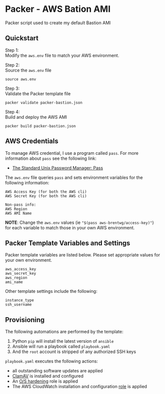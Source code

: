 # Packer - AWS Bation AMI
Packer script used to create my default Bastion AMI

## Quickstart
Step 1:  
Modify the `aws.env` file to match your AWS environment.  

Step 2:  
Source the `aws.env` file
```
source aws.env
```  
Step 3:  
Validate the Packer template file  
```
packer validate packer-bastion.json
```  
Step 4:  
Build and deploy the AWS AMI  
```
packer build packer-bastion.json
```  

## AWS Credentials
To manage AWS credential, I use a program called `pass`. For more information about `pass` see the following link:  
- [The Standard Unix Password Manager: Pass](https://www.passwordstore.org/)  

The `aws.env` file queries `pass` and sets environment variables for the following information:  
```
AWS Access Key (for both the AWS cli)
AWS Secret Key (for both the AWS cli)

Non-pass info:
AWS Region
AWS AMI Name
```

**NOTE**: Change the `aws.env` values (ie `"$(pass aws-brentwg/access-key)"`) for each variable to match those in your own AWS environment.


## Packer Template Variables and Settings
Packer template variables are listed below. Please set appropriate values for your own environment.  

```
aws_access_key
aws_secret_key
aws_region
ami_name
```  
Other template settings include the following:  
```
instance_type
ssh_username
```

## Provisioning
The following automations are performed by the template:  

1. Python `pip` will install the latest version of `ansible`  
1. Ansible will run a playbook called `playbook.yaml`  
1. And the `root` account is stripped of any authorized SSH keys  

`playbook.yaml` executes the following actions:  
- all outstanding software updates are applied  
- [ClamAV](https://www.clamav.net/) is installed and configured  
- An [O/S hardening](https://github.com/dev-sec/ansible-os-hardening) role is applied  
- The AWS CloudWatch installation and configuration [role](https://github.com/dharrisio/ansible-role-aws-cloudwatch-logs-agent) is applied  
